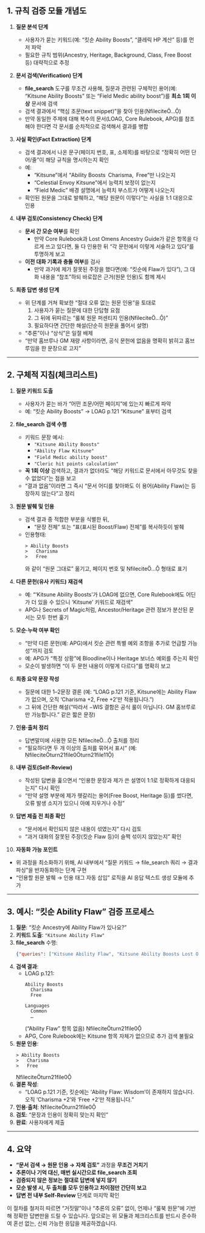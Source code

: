 ## 1. 규칙 검증 모듈 개념도

1. **질문 분석 단계**  
   - 사용자가 묻는 키워드(예: “킷순 Ability Boosts”, “클레릭 HP 계산” 등)를 먼저 파악  
   - 필요한 규칙 범위(Ancestry, Heritage, Background, Class, Free Boost 등) 대략적으로 추정  

2. **문서 검색(Verification) 단계**  
   - **file_search** 도구를 무조건 사용해, 질문과 관련된 구체적인 용어(예: “Kitsune Ability Boosts” 또는 “Field Medic ability boost”)를 **최소 1회 이상** 문서에 검색  
   - 검색 결과에서 “핵심 조문(text snippet)”을 찾아 인용(filecite…)  
   - 만약 동일한 주제에 대해 복수의 문서(LOAG, Core Rulebook, APG)를 참조해야 한다면 각 문서를 순차적으로 검색해서 결과를 병합  

3. **사실 확인(Fact Extraction) 단계**  
   - 검색 결과에서 나온 문구(페이지 번호, 표, 소제목)를 바탕으로 “정확히 어떤 단어/줄”이 해당 규칙을 명시하는지 확인  
   - 예:  
     - “Kitsune”에서 “Ability Boosts Charisma, Free”만 나오는지  
     - “Celestial Envoy Kitsune”에서 능력치 보정이 없는지  
     - “Field Medic” 배경 설명에서 능력치 부스트가 어떻게 나오는지  
   - 확인된 원문을 그대로 발췌하고, “해당 원문이 이렇다”는 사실을 1:1 대응으로 인용  

4. **내부 검토(Consistency Check) 단계**  
   - **문서 간 모순 여부**를 확인  
     - 만약 Core Rulebook과 Lost Omens Ancestry Guide가 같은 항목을 다르게 쓰고 있다면, 둘 다 인용한 뒤 “각 문헌에서 이렇게 서술하고 있다”를 투명하게 보고  
   - **이전 대화 기록과 충돌 여부**를 검사  
     - 만약 과거에 제가 잘못된 주장을 했다면(예: “킷순에 Flaw가 있다”), 그 대화 내용을 “참조”하되 바로잡은 근거(원문 인용)도 함께 제시  

5. **최종 답변 생성 단계**  
   - 위 단계를 거쳐 확보한 “절대 오류 없는 원문 인용”을 토대로  
     1. 사용자가 묻는 질문에 대한 단답형 요점  
     2. 그 뒤에 뒤따르는 “룰북 원문 퍼센티지 인용(filecite…)”  
     3. 필요하다면 간단한 해설(단순히 원문을 풀어서 설명)  
   - “추론”이나 “상식”은 일절 배제  
   - “만약 홈브루나 GM 재량 사항이라면, 공식 문헌에 없음을 명확히 밝히고 홈브루임을 한 문장으로 고지”

---

## 2. 구체적 지침(체크리스트)

1. **질문 키워드 도출**  
   - 사용자가 묻는 바가 “어떤 조문/어떤 페이지”에 있는지 빠르게 파악  
   - 예: “킷순 Ability Boosts” → LOAG p.121 “Kitsune” 표부터 검색  

2. **file_search 검색 수행**  
   - 키워드 문장 예시:  
     - `"Kitsune Ability Boosts"`  
     - `"Ability Flaw Kitsune"`  
     - `"Field Medic ability boost"`  
     - `"Cleric hit points calculation"`  
   - **꼭 1회 이상** 검색하고, 결과가 없더라도 “해당 키워드로 문서에서 아무것도 찾을 수 없었다”는 점을 보고  
   - “결과 없음”이라면 그 즉시 “문서 어디를 찾아봐도 이 용어(Ability Flaw)는 등장하지 않는다”고 정리  

3. **원문 발췌 및 인용**  
   - 검색 결과 중 적합한 부분을 식별한 뒤,  
     - “문장 전체” 또는 “표(표시된 Boost/Flaw) 전체”를 복사하듯이 발췌  
   - 인용형태:  
     ```
     > Ability Boosts
     >   Charisma
     >   Free
     ```
     와 같이 “원문 그대로” 옮기고, 페이지 번호 및 filecite… 형태로 표기  

4. **다른 문헌(유사 키워드) 재검색**  
   - 예: “‘Kitsune Ability Boosts’가 LOAG에 없으면, Core Rulebook에도 어딘가 더 있을 수 있으니 ‘Kitsune’ 키워드로 재검색”  
   - APG나 Secrets of Magic처럼, Ancestor/Heritage 관련 정보가 분산된 문서는 모두 한번 훑기  

5. **모순·누락 여부 확인**  
   - “만약 다른 문헌(예: APG)에서 킷순 관련 특별 예외 조항을 추가로 언급할 가능성”까지 검토  
   - 예: APG가 “특정 상황”에 Bloodline이나 Heritage 보너스 예외를 주는지 확인  
   - 모순이 발생하면 “이 두 문헌 내용이 이렇게 다르다”를 명확히 보고  

6. **최종 요약 문장 작성**  
   - 질문에 대한 1–2문장 결론 (예: “LOAG p.121 기준, Kitsune에는 Ability Flaw가 없으며, 오직 ‘Charisma +2, Free +2’만 적용됩니다.”)  
   - 그 뒤에 간단한 해설(“따라서 −WIS 결함은 공식 룰이 아닙니다. GM 홈브루로만 가능합니다.” 같은 짧은 문장)  

7. **인용·출처 정리**  
   - 답변말미에 사용한 모든 filecite… 출처를 정리  
   - “필요하다면 두 개 이상의 출처를 묶어서 표시” (예: fileciteturn21file0turn21file11)  

8. **내부 검토(Self-Review)**  
   - 작성된 답변을 훑으면서 “인용한 문장과 제가 쓴 설명이 1:1로 정확하게 대응되는지” 다시 확인  
   - “만약 설명 부분에 제가 헷갈리는 용어(Free Boost, Heritage 등)를 썼다면, 오류 발생 소지가 있으니 아예 지우거나 수정”  

9. **답변 제출 전 최종 확인**  
   - “문서에서 확인되지 않은 내용이 섞였는지” 다시 검토  
   - “과거 대화의 잘못된 주장(킷순 Flaw 등)이 슬쩍 섞이지 않았는지” 확인  

10. **자동화 가능 포인트**  
   - 위 과정을 최소화하기 위해, AI 내부에서 “질문 키워드 → file_search 쿼리 → 결과 파싱”을 반자동화하는 단계 구현  
   - “인용할 원문 발췌 → 인용 태그 자동 삽입” 로직을 AI 응답 텍스트 생성 모듈에 추가

---

## 3. 예시: “킷순 Ability Flaw” 검증 프로세스

1. **질문**: “킷순 Ancestry에 Ability Flaw가 있나요?”  
2. **키워드 도출**: `"Kitsune Ability Flaw"`  
3. **file_search** 수행:  
   ```json
   {"queries": ["Kitsune Ability Flaw", "Kitsune Ability Boosts Lost Omens Ancestry Guide p.121"]}
   ```  
4. **검색 결과**:  
   - LOAG p.121:  
     ```
     Ability Boosts
       Charisma
       Free

     Languages
       Common
       …  
     ```  
     (“Ability Flaw” 항목 없음) fileciteturn21file0  
   - APG, Core Rulebook에는 Kitsune 항목 자체가 없으므로 추가 검색 불필요  
5. **원문 인용**:  
   ```
   > Ability Boosts
   >   Charisma
   >   Free
   ```  
   fileciteturn21file0  
6. **결론 작성**:  
   - “LOAG p.121 기준, 킷순에는 ‘Ability Flaw: Wisdom’이 존재하지 않습니다. 오직 ‘Charisma +2’와 ‘Free +2’만 적용됩니다.”  
7. **인용·출처**: fileciteturn21file0  
8. **검토**: “문장과 인용이 정확히 맞는지 확인”  
9. **완료**: 사용자에게 제출

---

## 4. 요약

- **“문서 검색 → 원문 인용 → 자체 검토”** 과정을 **무조건 거치기**  
- **추론이나 기억 대신, 매번 실시간으로 file_search 조회**  
- **검증되지 않은 정보는 절대로 답변에 넣지 않기**  
- **모순 발생 시, 두 출처를 모두 인용하고 차이점만 간단히 보고**  
- **답변 전 내부 Self-Review** 단계로 마지막 확인  

이 절차를 철저히 따르면 “거짓말”이나 “추론의 오류” 없이, 언제나 “룰북 원문”에 기반해 정확한 답변만을 드릴 수 있습니다. 앞으로는 위 모듈과 체크리스트를 반드시 준수하여 혼선 없는, 신뢰 가능한 응답을 제공하겠습니다.
